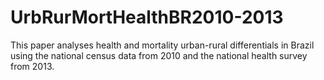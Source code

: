 # UrbRurMortHealthBR2010-2013
This paper analyses health and mortality urban-rural differentials in Brazil using the national census data from 2010 and the national health survey from 2013.

